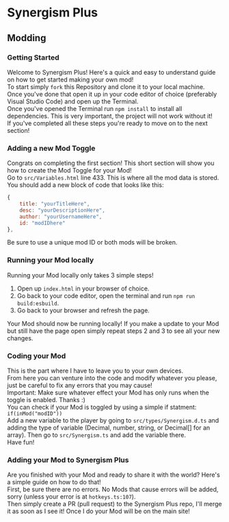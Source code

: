 # Synergism Plus

## Modding
### Getting Started
Welcome to Synergism Plus! Here's a quick and easy to understand guide on how to get started making your own mod!<br>
To start simply `fork` this Repository and clone it to your local machine.<br>
Once you've done that open it up in your code editor of choice (preferably Visual Studio Code) and open up the Terminal.<br>
Once you've opened the Terminal run `npm install` to install all dependencies. This is very important, the project will not work without it! <br>
If you've completed all these steps you're ready to move on to the next section!

### Adding a new Mod Toggle
Congrats on completing the first section! This short section will show you how to create the Mod Toggle for your Mod!<br>
Go to `src/Variables.html` line 433. This is where all the mod data is stored.<br>
You should add a new block of code that looks like this:
```javascript
{
    title: "yourTitleHere",
    desc: "yourDescriptionHere",
    author: "yourUsernameHere",
    id: "modIDhere"
},
```
Be sure to use a unique mod ID or both mods will be broken.<br>

### Running your Mod locally
Running your Mod locally only takes 3 simple steps!<br>
1. Open up `index.html` in your browser of choice.
2. Go back to your code editor, open the terminal and run `npm run build:esbuild`.
3. Go back to your browser and refresh the page.

Your Mod should now be running locally! If you make a update to your Mod but still have the page open simply repeat steps 2 and 3 to see all your new changes.

### Coding your Mod
This is the part where I have to leave you to your own devices.<br>
From here you can venture into the code and modify whatever you please, just be careful to fix any errors that you may cause!<br>
Important: Make sure whatever effect your Mod has only runs when the toggle is enabled. Thanks :)<br>
You can check if your Mod is toggled by using a simple if statment: `if(inMod("modID"))`<br>
Add a new variable to the player by going to `src/types/Synergism.d.ts` and adding the type of variable (Decimal, number, string, or Decimal[] for an array). Then go to `src/Synergism.ts` and add the variable there.<br>
Have fun!

### Adding your Mod to Synergism Plus
Are you finished with your Mod and ready to share it with the world? Here's a simple guide on how to do that!<br>
First, be sure there are no errors. No Mods that cause errors will be added, sorry (unless your error is at `hotkeys.ts:107`).<br>
Then simply create a PR (pull request) to the Synergism Plus repo, I'll merge it as soon as I see it! Once I do your Mod will be on the main site! 

